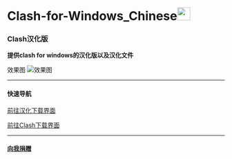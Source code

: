 # Clash-for-Windows_Chinese<img src="https://github.com/ender-zhao/Clash-for-Windows_Chinese/blob/main/image_clash.png?raw=true" width="30" height="30">
### Clash汉化版

**提供clash for windows的汉化版以及汉化文件**

效果图
![效果图](https://github.com/ender-zhao/Clash-for-Windows_Chinese/blob/main/image_Chinese.png?raw=true)

***
#### 快速导航
[前往汉化下载界面](https://github.com/ender-zhao/Clash-for-Windows_Chinese/releases)

[前往Clash下载界面](https://github.com/Fndroid/clash_for_windows_pkg/releases)

***
#### [向我捐赠](https://github.com/ender-zhao/EZc)

